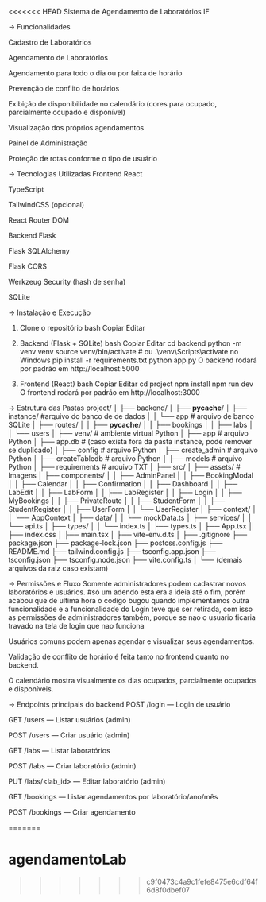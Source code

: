 <<<<<<< HEAD
Sistema de Agendamento de Laboratórios IF


-> Funcionalidades

Cadastro de Laboratórios 

Agendamento de Laboratórios

Agendamento para todo o dia ou por faixa de horário

Prevenção de conflito de horários

Exibição de disponibilidade no calendário (cores para ocupado, parcialmente ocupado e disponível)

Visualização dos próprios agendamentos

Painel de Administração

Proteção de rotas conforme o tipo de usuário

-> Tecnologias Utilizadas
Frontend
React

TypeScript

TailwindCSS (opcional)

React Router DOM

Backend
Flask

Flask SQLAlchemy

Flask CORS

Werkzeug Security (hash de senha)

SQLite

-> Instalação e Execução
1. Clone o repositório
bash
Copiar
Editar
2. Backend (Flask + SQLite)
bash
Copiar
Editar
cd backend
python -m venv venv
source venv/bin/activate  # ou .\venv\Scripts\activate no Windows
pip install -r requirements.txt
python app.py
O backend rodará por padrão em http://localhost:5000

3. Frontend (React)
bash
Copiar
Editar
cd project
npm install
npm run dev
O frontend rodará por padrão em http://localhost:3000

-> Estrutura das Pastas
project/
│
├── backend/
│   ├── __pycache__/
│   ├── instance/    #arquivo do banco de de dados
│   │   └── app      # arquivo de banco SQLite
│   ├── routes/
│   │   ├── __pycache__/
│   │   ├── bookings
│   │   ├── labs
│   │   └── users
│   ├── venv/                  # ambiente virtual Python
│   ├── app                    # arquivo Python
│   ├── app.db                 # (caso exista fora da pasta instance, pode remover se duplicado)
│   ├── config                 # arquivo Python
│   ├── create_admin           # arquivo Python
│   ├── createTabledb          # arquivo Python
│   ├── models                 # arquivo Python
│   ├── requirements           # arquivo TXT
│
├── src/
│   ├── assets/                # Imagens
│   ├── components/
│   │   ├── AdminPanel
│   │   ├── BookingModal
│   │   ├── Calendar
│   │   ├── Confirmation
│   │   ├── Dashboard
│   │   ├── LabEdit
│   │   ├── LabForm
│   │   ├── LabRegister
│   │   ├── Login
│   │   ├── MyBookings
│   │   ├── PrivateRoute
│   │   ├── StudentForm
│   │   ├── StudentRegister
│   │   ├── UserForm
│   │   └── UserRegister
│   ├── context/
│   │   └── AppContext
│   ├── data/
│   │   └── mockData.ts
│   ├── services/
│   │   └── api.ts
│   ├── types/
│   │   └── index.ts
│   ├── types.ts
│   ├── App.tsx
│   ├── index.css
│   ├── main.tsx
│   ├── vite-env.d.ts
│
├── .gitignore
├── package.json
├── package-lock.json
├── postcss.config.js
├── README.md
├── tailwind.config.js
├── tsconfig.app.json
├── tsconfig.json
├── tsconfig.node.json
├── vite.config.ts
│
└── (demais arquivos da raiz caso existam)

-> Permissões e Fluxo
Somente administradores podem cadastrar novos laboratórios e usuários. #só um adendo esta era a ideia até o fim, porém acabou que de ultima hora o codigo bugou quando implementamos outra funcionalidade e a funcionalidade do Login teve que ser retirada, com isso as permissões de administradores também, porque se nao o usuario ficaria travado na tela de login que nao funciona

Usuários comuns podem apenas agendar e visualizar seus agendamentos.

Validação de conflito de horário é feita tanto no frontend quanto no backend.

O calendário mostra visualmente os dias ocupados, parcialmente ocupados e disponíveis.

-> Endpoints principais do backend
POST /login — Login de usuário

GET /users — Listar usuários (admin)

POST /users — Criar usuário (admin)

GET /labs — Listar laboratórios

POST /labs — Criar laboratório (admin)

PUT /labs/<lab_id> — Editar laboratório (admin)

GET /bookings — Listar agendamentos por laboratório/ano/mês

POST /bookings — Criar agendamento

=======
# agendamentoLab
>>>>>>> c9f0473c4a9c1fefe8475e6cdf64f6d8f0dbef07
